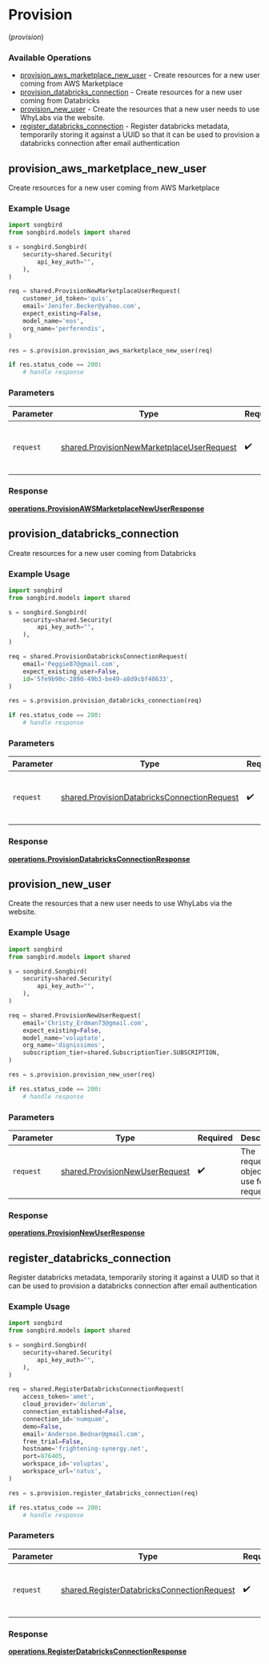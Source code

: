 # Provision
(*provision*)

### Available Operations

* [provision_aws_marketplace_new_user](#provision_aws_marketplace_new_user) - Create resources for a new user coming from AWS Marketplace
* [provision_databricks_connection](#provision_databricks_connection) - Create resources for a new user coming from Databricks
* [provision_new_user](#provision_new_user) - Create the resources that a new user needs to use WhyLabs via the website.
* [register_databricks_connection](#register_databricks_connection) - Register databricks metadata, temporarily storing it against a UUID so that it can be used to provision a databricks connection after email authentication

## provision_aws_marketplace_new_user

Create resources for a new user coming from AWS Marketplace

### Example Usage

```python
import songbird
from songbird.models import shared

s = songbird.Songbird(
    security=shared.Security(
        api_key_auth="",
    ),
)

req = shared.ProvisionNewMarketplaceUserRequest(
    customer_id_token='quis',
    email='Jenifer.Becker@yahoo.com',
    expect_existing=False,
    model_name='eos',
    org_name='perferendis',
)

res = s.provision.provision_aws_marketplace_new_user(req)

if res.status_code == 200:
    # handle response
```

### Parameters

| Parameter                                                                                              | Type                                                                                                   | Required                                                                                               | Description                                                                                            |
| ------------------------------------------------------------------------------------------------------ | ------------------------------------------------------------------------------------------------------ | ------------------------------------------------------------------------------------------------------ | ------------------------------------------------------------------------------------------------------ |
| `request`                                                                                              | [shared.ProvisionNewMarketplaceUserRequest](../../models/shared/provisionnewmarketplaceuserrequest.md) | :heavy_check_mark:                                                                                     | The request object to use for the request.                                                             |


### Response

**[operations.ProvisionAWSMarketplaceNewUserResponse](../../models/operations/provisionawsmarketplacenewuserresponse.md)**


## provision_databricks_connection

Create resources for a new user coming from Databricks

### Example Usage

```python
import songbird
from songbird.models import shared

s = songbird.Songbird(
    security=shared.Security(
        api_key_auth="",
    ),
)

req = shared.ProvisionDatabricksConnectionRequest(
    email='Peggie87@gmail.com',
    expect_existing_user=False,
    id='5fe9b90c-2890-49b3-be49-a8d9cbf48633',
)

res = s.provision.provision_databricks_connection(req)

if res.status_code == 200:
    # handle response
```

### Parameters

| Parameter                                                                                                  | Type                                                                                                       | Required                                                                                                   | Description                                                                                                |
| ---------------------------------------------------------------------------------------------------------- | ---------------------------------------------------------------------------------------------------------- | ---------------------------------------------------------------------------------------------------------- | ---------------------------------------------------------------------------------------------------------- |
| `request`                                                                                                  | [shared.ProvisionDatabricksConnectionRequest](../../models/shared/provisiondatabricksconnectionrequest.md) | :heavy_check_mark:                                                                                         | The request object to use for the request.                                                                 |


### Response

**[operations.ProvisionDatabricksConnectionResponse](../../models/operations/provisiondatabricksconnectionresponse.md)**


## provision_new_user

Create the resources that a new user needs to use WhyLabs via the website.

### Example Usage

```python
import songbird
from songbird.models import shared

s = songbird.Songbird(
    security=shared.Security(
        api_key_auth="",
    ),
)

req = shared.ProvisionNewUserRequest(
    email='Christy_Erdman73@gmail.com',
    expect_existing=False,
    model_name='voluptate',
    org_name='dignissimos',
    subscription_tier=shared.SubscriptionTier.SUBSCRIPTION,
)

res = s.provision.provision_new_user(req)

if res.status_code == 200:
    # handle response
```

### Parameters

| Parameter                                                                        | Type                                                                             | Required                                                                         | Description                                                                      |
| -------------------------------------------------------------------------------- | -------------------------------------------------------------------------------- | -------------------------------------------------------------------------------- | -------------------------------------------------------------------------------- |
| `request`                                                                        | [shared.ProvisionNewUserRequest](../../models/shared/provisionnewuserrequest.md) | :heavy_check_mark:                                                               | The request object to use for the request.                                       |


### Response

**[operations.ProvisionNewUserResponse](../../models/operations/provisionnewuserresponse.md)**


## register_databricks_connection

Register databricks metadata, temporarily storing it against a UUID so that it can be used to provision a databricks connection after email authentication

### Example Usage

```python
import songbird
from songbird.models import shared

s = songbird.Songbird(
    security=shared.Security(
        api_key_auth="",
    ),
)

req = shared.RegisterDatabricksConnectionRequest(
    access_token='amet',
    cloud_provider='dolorum',
    connection_established=False,
    connection_id='numquam',
    demo=False,
    email='Anderson.Bednar@gmail.com',
    free_trial=False,
    hostname='frightening-synergy.net',
    port=976405,
    workspace_id='voluptas',
    workspace_url='natus',
)

res = s.provision.register_databricks_connection(req)

if res.status_code == 200:
    # handle response
```

### Parameters

| Parameter                                                                                                | Type                                                                                                     | Required                                                                                                 | Description                                                                                              |
| -------------------------------------------------------------------------------------------------------- | -------------------------------------------------------------------------------------------------------- | -------------------------------------------------------------------------------------------------------- | -------------------------------------------------------------------------------------------------------- |
| `request`                                                                                                | [shared.RegisterDatabricksConnectionRequest](../../models/shared/registerdatabricksconnectionrequest.md) | :heavy_check_mark:                                                                                       | The request object to use for the request.                                                               |


### Response

**[operations.RegisterDatabricksConnectionResponse](../../models/operations/registerdatabricksconnectionresponse.md)**

